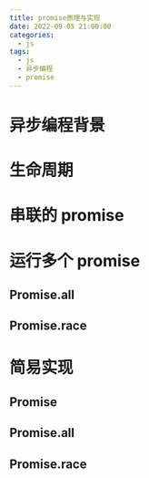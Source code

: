 ```yaml
---
title: promise原理与实现
date: 2022-09-05 21:00:00
categories:
  - js
tags:
  - js
  - 异步编程
  - promise
---
```


# 异步编程背景

# 生命周期

# 串联的 promise

# 运行多个 promise

## Promise.all

## Promise.race

# 简易实现

## Promise

## Promise.all

## Promise.race
